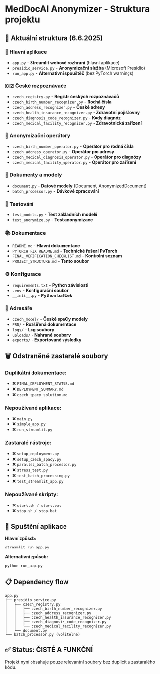 # MedDocAI Anonymizer - Struktura projektu

## 📁 Aktuální struktura (6.6.2025)

### 🎯 Hlavní aplikace
- `app.py` - **Streamlit webové rozhraní** (hlavní aplikace)
- `presidio_service.py` - **Anonymizační služba** (Microsoft Presidio)
- `run_app.py` - **Alternativní spouštěč** (bez PyTorch warnings)

### 🇨🇿 České rozpoznávače
- `czech_registry.py` - **Registr českých rozpoznávačů**
- `czech_birth_number_recognizer.py` - **Rodná čísla**
- `czech_address_recognizer.py` - **České adresy**
- `czech_health_insurance_recognizer.py` - **Zdravotní pojišťovny**
- `czech_diagnosis_code_recognizer.py` - **Kódy diagnóz**
- `czech_medical_facility_recognizer.py` - **Zdravotnická zařízení**

### 🔧 Anonymizační operátory
- `czech_birth_number_operator.py` - **Operátor pro rodná čísla**
- `czech_address_operator.py` - **Operátor pro adresy**
- `czech_medical_diagnosis_operator.py` - **Operátor pro diagnózy**
- `czech_medical_facility_operator.py` - **Operátor pro zařízení**

### 📄 Dokumenty a modely
- `document.py` - **Datové modely** (Document, AnonymizedDocument)
- `batch_processor.py` - **Dávkové zpracování**

### 🧪 Testování
- `test_models.py` - **Test základních modelů**
- `test_anonymize.py` - **Test anonymizace**

### 📚 Dokumentace
- `README.md` - **Hlavní dokumentace**
- `PYTORCH_FIX_README.md` - **Technické řešení PyTorch**
- `FINAL_VERIFICATION_CHECKLIST.md` - **Kontrolní seznam**
- `PROJECT_STRUCTURE.md` - **Tento soubor**

### ⚙️ Konfigurace
- `requirements.txt` - **Python závislosti**
- `.env` - **Konfigurační soubor**
- `__init__.py` - **Python balíček**

### 📂 Adresáře
- `czech_model/` - **České spaCy modely**
- `PRD/` - **Rozšířená dokumentace**
- `logs/` - **Log soubory**
- `uploads/` - **Nahrané soubory**
- `exports/` - **Exportované výsledky**

## 🗑️ Odstraněné zastaralé soubory

### Duplikátní dokumentace:
- ❌ `FINAL_DEPLOYMENT_STATUS.md`
- ❌ `DEPLOYMENT_SUMMARY.md`
- ❌ `czech_spacy_solution.md`

### Nepoužívané aplikace:
- ❌ `main.py`
- ❌ `simple_app.py`
- ❌ `run_streamlit.py`

### Zastaralé nástroje:
- ❌ `setup_deployment.py`
- ❌ `setup_czech_spacy.py`
- ❌ `parallel_batch_processor.py`
- ❌ `stress_test.py`
- ❌ `test_batch_processing.py`
- ❌ `test_streamlit_app.py`

### Nepoužívané skripty:
- ❌ `start.sh / start.bat`
- ❌ `stop.sh / stop.bat`

## 🚀 Spuštění aplikace

**Hlavní způsob:**
```bash
streamlit run app.py
```

**Alternativní způsob:**
```bash
python run_app.py
```

## 📋 Dependency flow

```
app.py
├── presidio_service.py
│   ├── czech_registry.py
│   │   ├── czech_birth_number_recognizer.py
│   │   ├── czech_address_recognizer.py
│   │   ├── czech_health_insurance_recognizer.py
│   │   ├── czech_diagnosis_code_recognizer.py
│   │   └── czech_medical_facility_recognizer.py
│   └── document.py
└── batch_processor.py (volitelné)
```

## ✅ Status: ČISTÉ A FUNKČNÍ

Projekt nyní obsahuje pouze relevantní soubory bez duplicit a zastaralého kódu.
